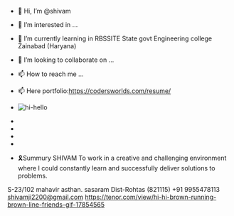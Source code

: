 - 👋 Hi, I’m @shivam               
- 👀 I’m interested in ...
- 🌱 I’m currently learning in RBSSITE
    State govt Engineering college Zainabad (Haryana)
- 💞️ I’m looking to collaborate on ...
- 📫 How to reach me ...
- 📫 Here portfolio:https://codersworlds.com/resume/
- ![hi-hello](https://github.com/shivamji642002/shivamji642002/assets/96495804/647c6712-248e-4a25-acc6-60ea8930a662)

-
-
-
-
- 🎗Summury 
SHIVAM
To work in a creative and challenging environment where I could constantly learn and successfully deliver solutions to problems.

S-23/102 mahavir asthan.
sasaram Dist-Rohtas (821115)
+91 9955478113
shivamji2200@gmail.com
https://tenor.com/view/hi-hi-brown-running-brown-line-friends-gif-17854565
<!---
shivamji642002/shivamji642002 is a ✨ special ✨ repository because its `README.md` (this file) appears on your GitHub profile.
You can click the Preview link to take a look at your changes.
--->
